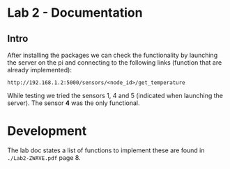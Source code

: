 # Lab 2 - Documentation

## Intro

After installing the packages we can check the functionality by launching the server on the pi and connecting to the following links (function that are already implemented):

    http://192.168.1.2:5000/sensors/<node_id>/get_temperature

While testing we tried the sensors 1, 4 and 5 (indicated when launching the server). The sensor **4** was the only functional.


# Development

The lab doc states a list of functions to implement these are found in ``./Lab2-ZWAVE.pdf`` page 8.